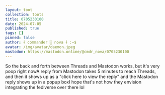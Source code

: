 ```yaml
---
layout: toot
collection: toots
title: 0705230100
date: 2024-07-05
published: true
tags: []
pinned: false
author: ⸸ commander ░ nova ⸸ :~$
avatar: /img/avatar/daemon.jpeg
mastodon: https://mastodon.online/@cmdr_nova/0705230100
---
```


So the back and forth between Threads and Mastodon works, but it's very poop right nowA reply from Mastodon takes 5 minutes to reach Threads, and then it shows up as a "click here to view the reply" and the Mastodon reply shows up in a popup boxI hope that's not how they envision integrating the fediverse over there lol
